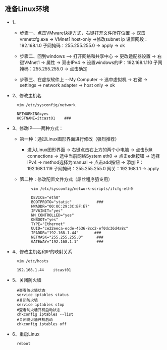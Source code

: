 ## 准备Linux环境

* 1、

  * 步骤一、点击VMware快捷方式，右键打开文件所在位置 -> 双击vmnetcfg.exe -> VMnet1 host-only ->修改subnet ip 设置网段：192.168.1.0 子网掩码：255.255.255.0 -> apply -> ok

  * 步骤二、回到windows --> 打开网络和共享中心 -> 更改适配器设置 -> 右键VMnet1 -> 属性 -> 双击IPv4 -> 设置windows的IP：192.168.1.110 子网掩码：255.255.255.0 -> 点击确定
  
  * 步骤三、在虚拟软件上 --My Computer -> 选中虚拟机 -> 右键 -> settings -> network adapter -> host only -> ok	
* 2、修改主机名

		vim /etc/sysconfig/network
		
		NETWORKING=yes 
		HOSTNAME=itcast01    ###

* 3、修改IP——两种方式：
   * 第一种：通过Linux图形界面进行修改（强烈推荐）
      * 进入Linux图形界面 -> 右键点击右上方的两个小电脑 -> 点击Edit connections -> 选中当前网络System eth0 -> 点击edit按钮 -> 选择IPv4 -> method选择为manual -> 点击add按钮 -> 添加IP：192.168.1.119 子网掩码：255.255.255.0 网关：192.168.1.1 -> apply
   * 第二种：修改配置文件方式（屌丝程序猿专用）
    
              vim /etc/sysconfig/network-scripts/ifcfg-eth0

              DEVICE="eth0"
              BOOTPROTO="static"           ###
              HWADDR="00:0C:29:3C:BF:E7"
              IPV6INIT="yes"
              NM_CONTROLLED="yes"
              ONBOOT="yes"
              TYPE="Ethernet"
              UUID="ce22eeca-ecde-4536-8cc2-ef0dc36d4a8c"
              IPADDR="192.168.1.44"       ###
              NETMASK="255.255.255.0"      ###
              GATEWAY="192.168.1.1"        ###
			
* 4、修改主机名和IP的映射关系

		vim /etc/hosts
			
		192.168.1.44	itcast01
	
* 5、关闭防火墙

		#查看防火墙状态
		service iptables status
		#关闭防火墙
		service iptables stop
		#查看防火墙开机启动状态
		chkconfig iptables --list
		#关闭防火墙开机启动
		chkconfig iptables off
	
* 6、重启Linux

		reboot
